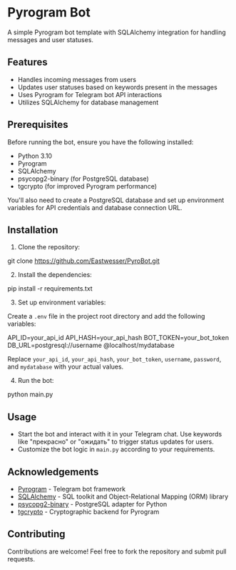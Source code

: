 # Pyrogram Bot

A simple Pyrogram bot template with SQLAlchemy integration for handling messages and user statuses.

## Features

- Handles incoming messages from users
- Updates user statuses based on keywords present in the messages
- Uses Pyrogram for Telegram bot API interactions
- Utilizes SQLAlchemy for database management

## Prerequisites

Before running the bot, ensure you have the following installed:

- Python 3.10
- Pyrogram
- SQLAlchemy
- psycopg2-binary (for PostgreSQL database)
- tgcrypto (for improved Pyrogram performance)

You'll also need to create a PostgreSQL database and set up environment variables for API credentials and database
connection URL.

## Installation

1. Clone the repository:

git clone https://github.com/Eastwesser/PyroBot.git

2. Install the dependencies:

pip install -r requirements.txt

3. Set up environment variables:

Create a `.env` file in the project root directory and add the following variables:

API_ID=your_api_id
API_HASH=your_api_hash
BOT_TOKEN=your_bot_token
DB_URL=postgresql://username
@localhost/mydatabase

Replace `your_api_id`, `your_api_hash`, `your_bot_token`, `username`, `password`, and `mydatabase` with your actual
values.

4. Run the bot:

python main.py

## Usage

- Start the bot and interact with it in your Telegram chat. Use keywords like "прекрасно" or "ожидать" to trigger status
  updates for users.
- Customize the bot logic in `main.py` according to your requirements.

## Acknowledgements

- [Pyrogram](https://github.com/pyrogram/pyrogram) - Telegram bot framework
- [SQLAlchemy](https://www.sqlalchemy.org/) - SQL toolkit and Object-Relational Mapping (ORM) library
- [psycopg2-binary](https://pypi.org/project/psycopg2-binary/) - PostgreSQL adapter for Python
- [tgcrypto](https://pypi.org/project/tgcrypto/) - Cryptographic backend for Pyrogram

## Contributing

Contributions are welcome! Feel free to fork the repository and submit pull requests.
